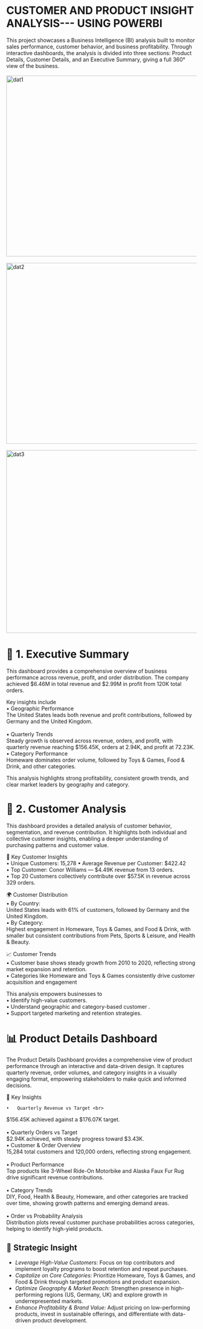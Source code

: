 # CUSTOMER AND PRODUCT INSIGHT ANALYSIS--- USING POWERBI
This project showcases a Business Intelligence (BI) analysis built to monitor sales performance, customer behavior, and business profitability. Through interactive dashboards, the analysis is divided into three sections: Product Details, Customer Details, and an Executive Summary, giving a full 360° view of the business.<br>
<br>
<img width="858" height="478" alt="dat1" src="https://github.com/user-attachments/assets/468c0de3-8586-4f49-a2d4-05511cc8dfc9" /> <br>
<br>
<img width="833" height="478" alt="dat2" src="https://github.com/user-attachments/assets/070068d9-2e6f-4883-a364-f5ae79dda30e" /> <br>
<br>
<img width="829" height="483" alt="dat3" src="https://github.com/user-attachments/assets/078f4c61-7971-4c90-a2fe-ae8134f1135b" /> <br>

# 📌 1. Executive Summary

This dashboard provides a comprehensive overview of business performance across revenue, profit, and order distribution. The company achieved $6.46M in total revenue and $2.99M in profit from 120K total orders.

Key insights include <br>
	•	Geographic Performance<br> 
 The United States leads both revenue and profit contributions, followed by Germany and the United Kingdom. <br>                                                                                         
	•	Quarterly Trends <br>
 Steady growth is observed across revenue, orders, and profit, with quarterly revenue reaching $156.45K, orders at 2.94K, and profit at 72.23K. <br>
	•	Category Performance <br>
 Homeware dominates order volume, followed by Toys & Games, Food & Drink, and other categories. <br>

 This analysis highlights strong profitability, consistent growth trends, and clear market leaders by geography and category.<br>

 # 👥 2. Customer Analysis <br>
 This dashboard provides a detailed analysis of customer behavior, segmentation, and revenue contribution. It highlights both individual and collective customer insights, enabling a deeper understanding of purchasing patterns and customer value.<br>

📌 Key Customer Insights <br>
	•	Unique Customers: 15,278
	•	Average Revenue per Customer: $422.42 <br>
	•	Top Customer: Conor Williams — $4.49K revenue from 13 orders. <br>
	•	Top 20 Customers collectively contribute over $57.5K in revenue across 329 orders.<br>

🌍 Customer Distribution <br>
	•	By Country: <br>
	United States leads with 61% of customers, followed by Germany and the United Kingdom.<br>
	•	By Category:<br>
	Highest engagement in Homeware, Toys & Games, and Food & Drink, with smaller but consistent contributions from Pets, Sports & Leisure, and Health & Beauty. <br>

📈 Customer Trends <br>
	•	Customer base shows steady growth from 2010 to 2020, reflecting strong market expansion and retention. <br>
	•	Categories like Homeware and Toys & Games consistently drive customer acquisition and engagement <br>
 
 This analysis empowers businesses to <br>
	•	Identify high-value customers. <br>
	•	Understand geographic and category-based customer . <br>
	•	Support targeted marketing and retention strategies. <br>

# 📊 Product Details Dashboard  <br>

The Product Details Dashboard provides a comprehensive view of product performance through an interactive and data-driven design. It captures quarterly revenue, order volumes, and category insights in a visually engaging format, empowering stakeholders to make quick and informed decisions. <br>


🔑 Key Insights <br>
                 
	•	Quarterly Revenue vs Target <br> 
 $156.45K achieved against a $176.07K target. <br>
  <br>
	•	Quarterly Orders vs Target <br>
 $2.94K achieved, with steady progress toward $3.43K.
  <br>
	•	Customer & Order Overview <br>
 15,284 total customers and 120,000 orders, reflecting strong engagement. <br>
  <br>
	•	Product Performance <br>
 Top products like 3-Wheel Ride-On Motorbike and Alaska Faux Fur Rug drive significant revenue contributions. <br>
  <br>
	•	Category Trends<br>
 DIY, Food, Health & Beauty, Homeware, and other categories are tracked over time, showing growth patterns and emerging demand areas. <br>
  <br>
	•	Order vs Probability Analysis <br>
 Distribution plots reveal customer purchase probabilities across categories, helping to identify high-yield products. <br>


 ## 🚀 Strategic Insight 

- *Leverage High-Value Customers:* Focus on top contributors and implement loyalty programs to boost retention and repeat purchases.  
- *Capitalize on Core Categories:* Prioritize Homeware, Toys & Games, and Food & Drink through targeted promotions and product expansion.  
- *Optimize Geography & Market Reach:* Strengthen presence in high-performing regions (US, Germany, UK) and explore growth in underrepresented markets.  
- *Enhance Profitability & Brand Value:* Adjust pricing on low-performing products, invest in sustainable offerings, and differentiate with data-driven product development.
